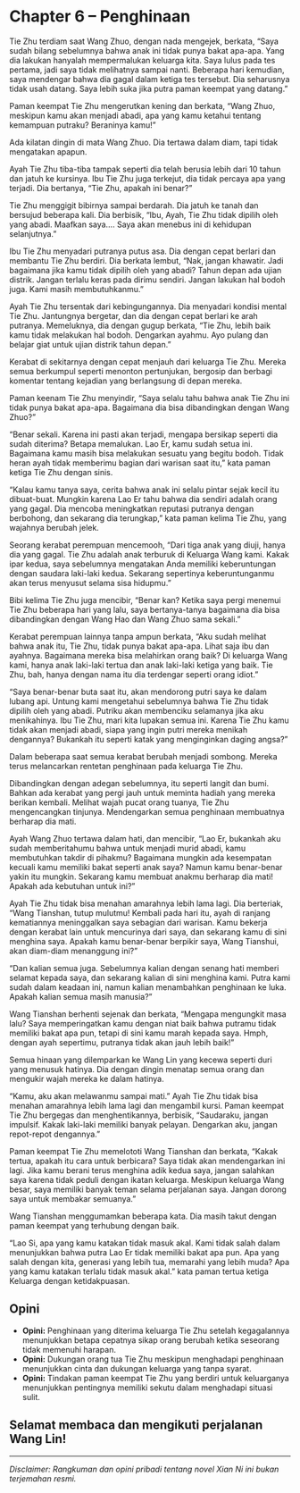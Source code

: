 # Chapter 6 – Penghinaan

Tie Zhu terdiam saat Wang Zhuo, dengan nada mengejek, berkata, “Saya sudah bilang sebelumnya bahwa anak ini tidak punya bakat apa-apa. Yang dia lakukan hanyalah mempermalukan keluarga kita. Saya lulus pada tes pertama, jadi saya tidak melihatnya sampai nanti. Beberapa hari kemudian, saya mendengar bahwa dia gagal dalam ketiga tes tersebut. Dia seharusnya tidak usah datang. Saya lebih suka jika putra paman keempat yang datang.”

Paman keempat Tie Zhu mengerutkan kening dan berkata, “Wang Zhuo, meskipun kamu akan menjadi abadi, apa yang kamu ketahui tentang kemampuan putraku? Beraninya kamu!”

Ada kilatan dingin di mata Wang Zhuo. Dia tertawa dalam diam, tapi tidak mengatakan apapun.

Ayah Tie Zhu tiba-tiba tampak seperti dia telah berusia lebih dari 10 tahun dan jatuh ke kursinya. Ibu Tie Zhu juga terkejut, dia tidak percaya apa yang terjadi. Dia bertanya, “Tie Zhu, apakah ini benar?”

Tie Zhu menggigit bibirnya sampai berdarah. Dia jatuh ke tanah dan bersujud beberapa kali. Dia berbisik, “Ibu, Ayah, Tie Zhu tidak dipilih oleh yang abadi. Maafkan saya…. Saya akan menebus ini di kehidupan selanjutnya.”

Ibu Tie Zhu menyadari putranya putus asa. Dia dengan cepat berlari dan membantu Tie Zhu berdiri. Dia berkata lembut, “Nak, jangan khawatir. Jadi bagaimana jika kamu tidak dipilih oleh yang abadi? Tahun depan ada ujian distrik. Jangan terlalu keras pada dirimu sendiri. Jangan lakukan hal bodoh juga. Kami masih membutuhkanmu.”

Ayah Tie Zhu tersentak dari kebingungannya. Dia menyadari kondisi mental Tie Zhu. Jantungnya bergetar, dan dia dengan cepat berlari ke arah putranya. Memeluknya, dia dengan gugup berkata, “Tie Zhu, lebih baik kamu tidak melakukan hal bodoh. Dengarkan ayahmu. Ayo pulang dan belajar giat untuk ujian distrik tahun depan.”

Kerabat di sekitarnya dengan cepat menjauh dari keluarga Tie Zhu. Mereka semua berkumpul seperti menonton pertunjukan, bergosip dan berbagi komentar tentang kejadian yang berlangsung di depan mereka.

Paman keenam Tie Zhu menyindir, “Saya selalu tahu bahwa anak Tie Zhu ini tidak punya bakat apa-apa. Bagaimana dia bisa dibandingkan dengan Wang Zhuo?”

“Benar sekali. Karena ini pasti akan terjadi, mengapa bersikap seperti dia sudah diterima? Betapa memalukan. Lao Er, kamu sudah setua ini. Bagaimana kamu masih bisa melakukan sesuatu yang begitu bodoh. Tidak heran ayah tidak memberimu bagian dari warisan saat itu,” kata paman ketiga Tie Zhu dengan sinis.

“Kalau kamu tanya saya, cerita bahwa anak ini selalu pintar sejak kecil itu dibuat-buat. Mungkin karena Lao Er tahu bahwa dia sendiri adalah orang yang gagal. Dia mencoba meningkatkan reputasi putranya dengan berbohong, dan sekarang dia terungkap,” kata paman kelima Tie Zhu, yang wajahnya berubah jelek.

Seorang kerabat perempuan mencemooh, “Dari tiga anak yang diuji, hanya dia yang gagal. Tie Zhu adalah anak terburuk di Keluarga Wang kami. Kakak ipar kedua, saya sebelumnya mengatakan Anda memiliki keberuntungan dengan saudara laki-laki kedua. Sekarang sepertinya keberuntunganmu akan terus menyusut selama sisa hidupmu.”

Bibi kelima Tie Zhu juga mencibir, “Benar kan? Ketika saya pergi menemui Tie Zhu beberapa hari yang lalu, saya bertanya-tanya bagaimana dia bisa dibandingkan dengan Wang Hao dan Wang Zhuo sama sekali.”

Kerabat perempuan lainnya tanpa ampun berkata, “Aku sudah melihat bahwa anak itu, Tie Zhu, tidak punya bakat apa-apa. Lihat saja ibu dan ayahnya. Bagaimana mereka bisa melahirkan orang baik? Di keluarga Wang kami, hanya anak laki-laki tertua dan anak laki-laki ketiga yang baik. Tie Zhu, bah, hanya dengan nama itu dia terdengar seperti orang idiot.”

“Saya benar-benar buta saat itu, akan mendorong putri saya ke dalam lubang api. Untung kami mengetahui sebelumnya bahwa Tie Zhu tidak dipilih oleh yang abadi. Putriku akan membenciku selamanya jika aku menikahinya. Ibu Tie Zhu, mari kita lupakan semua ini. Karena Tie Zhu kamu tidak akan menjadi abadi, siapa yang ingin putri mereka menikah dengannya? Bukankah itu seperti katak yang menginginkan daging angsa?”

Dalam beberapa saat semua kerabat berubah menjadi sombong. Mereka terus melancarkan rentetan penghinaan pada keluarga Tie Zhu.

Dibandingkan dengan adegan sebelumnya, itu seperti langit dan bumi. Bahkan ada kerabat yang pergi jauh untuk meminta hadiah yang mereka berikan kembali. Melihat wajah pucat orang tuanya, Tie Zhu mengencangkan tinjunya. Mendengarkan semua penghinaan membuatnya berharap dia mati.

Ayah Wang Zhuo tertawa dalam hati, dan mencibir, “Lao Er, bukankah aku sudah memberitahumu bahwa untuk menjadi murid abadi, kamu membutuhkan takdir di pihakmu? Bagaimana mungkin ada kesempatan kecuali kamu memiliki bakat seperti anak saya? Namun kamu benar-benar yakin itu mungkin. Sekarang kamu membuat anakmu berharap dia mati! Apakah ada kebutuhan untuk ini?”

Ayah Tie Zhu tidak bisa menahan amarahnya lebih lama lagi. Dia berteriak, “Wang Tianshan, tutup mulutmu! Kembali pada hari itu, ayah di ranjang kematiannya meninggalkan saya sebagian dari warisan. Kamu bekerja dengan kerabat lain untuk mencurinya dari saya, dan sekarang kamu di sini menghina saya. Apakah kamu benar-benar berpikir saya, Wang Tianshui, akan diam-diam menanggung ini?”

“Dan kalian semua juga. Sebelumnya kalian dengan senang hati memberi selamat kepada saya, dan sekarang kalian di sini menghina kami. Putra kami sudah dalam keadaan ini, namun kalian menambahkan penghinaan ke luka. Apakah kalian semua masih manusia?”

Wang Tianshan berhenti sejenak dan berkata, “Mengapa mengungkit masa lalu? Saya memperingatkan kamu dengan niat baik bahwa putramu tidak memiliki bakat apa pun, tetapi di sini kamu marah kepada saya. Hmph, dengan ayah sepertimu, putranya tidak akan jauh lebih baik!”

Semua hinaan yang dilemparkan ke Wang Lin yang kecewa seperti duri yang menusuk hatinya. Dia dengan dingin menatap semua orang dan mengukir wajah mereka ke dalam hatinya.

“Kamu, aku akan melawanmu sampai mati.” Ayah Tie Zhu tidak bisa menahan amarahnya lebih lama lagi dan mengambil kursi. Paman keempat Tie Zhu bergegas dan menghentikannya, berbisik, “Saudaraku, jangan impulsif. Kakak laki-laki memiliki banyak pelayan. Dengarkan aku, jangan repot-repot dengannya.”

Paman keempat Tie Zhu memelototi Wang Tianshan dan berkata, “Kakak tertua, apakah itu cara untuk berbicara? Saya tidak akan mendengarkan ini lagi. Jika kamu berani terus menghina adik kedua saya, jangan salahkan saya karena tidak peduli dengan ikatan keluarga. Meskipun keluarga Wang besar, saya memiliki banyak teman selama perjalanan saya. Jangan dorong saya untuk membakar semuanya.”

Wang Tianshan menggumamkan beberapa kata. Dia masih takut dengan paman keempat yang terhubung dengan baik.

“Lao Si, apa yang kamu katakan tidak masuk akal. Kami tidak salah dalam menunjukkan bahwa putra Lao Er tidak memiliki bakat apa pun. Apa yang salah dengan kita, generasi yang lebih tua, memarahi yang lebih muda? Apa yang kamu katakan terlalu tidak masuk akal.” kata paman tertua ketiga Keluarga dengan ketidakpuasan.

## Opini

- **Opini:** Penghinaan yang diterima keluarga Tie Zhu setelah kegagalannya menunjukkan betapa cepatnya sikap orang berubah ketika seseorang tidak memenuhi harapan.
- **Opini:** Dukungan orang tua Tie Zhu meskipun menghadapi penghinaan menunjukkan cinta dan dukungan keluarga yang tanpa syarat.
- **Opini:** Tindakan paman keempat Tie Zhu yang berdiri untuk keluarganya menunjukkan pentingnya memiliki sekutu dalam menghadapi situasi sulit.

## Selamat membaca dan mengikuti perjalanan Wang Lin!

---

_Disclaimer: Rangkuman dan opini pribadi tentang novel Xian Ni ini bukan terjemahan resmi._